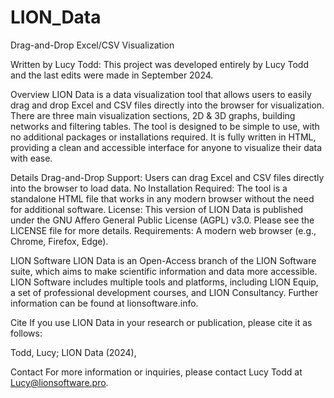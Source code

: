 # LION_Data
Drag-and-Drop Excel/CSV Visualization

Written by Lucy Todd: This project was developed entirely by Lucy Todd and the last edits were made in September 2024.

Overview
LION Data is a data visualization tool that allows users to easily drag and drop Excel and CSV files directly into the browser for visualization. There are three main visualization sections, 2D & 3D graphs, building networks and filtering tables. The tool is designed to be simple to use, with no additional packages or installations required. It is fully written in HTML, providing a clean and accessible interface for anyone to visualize their data with ease.

Details
Drag-and-Drop Support: Users can drag Excel and CSV files directly into the browser to load data.
No Installation Required: The tool is a standalone HTML file that works in any modern browser without the need for additional software.
License: This version of LION Data is published under the GNU Affero General Public License (AGPL) v3.0. Please see the LICENSE file for more details.
Requirements: A modern web browser (e.g., Chrome, Firefox, Edge).

LION Software
LION Data is an Open-Access branch of the LION Software suite, which aims to make scientific information and data more accessible. LION Software includes multiple tools and platforms, including LION Equip, a set of professional development courses, and LION Consultancy. Further information can be found at lionsoftware.info.

Cite
If you use LION Data in your research or publication, please cite it as follows:

Todd, Lucy; LION Data (2024),  

Contact
For more information or inquiries, please contact Lucy Todd at Lucy@lionsoftware.pro.

